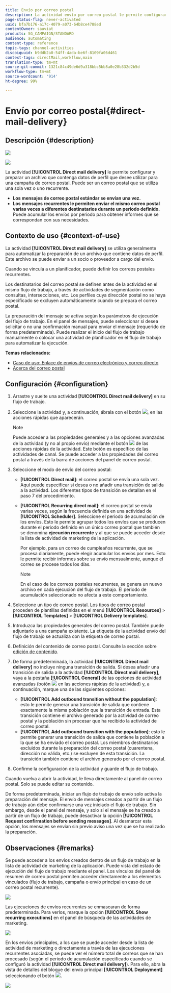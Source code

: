 ```yaml
---
title: Envío por correo postal
description: La actividad envío por correo postal le permite configurar el envío de un único correo postal o de uno recurrente en un flujo de trabajo.
page-status-flag: never-activated
uuid: bfa7b176-a17c-4079-a073-64b8ce4788ed
contentOwner: sauviat
products: SG_CAMPAIGN/STANDARD
audience: automating
content-type: reference
topic-tags: channel-activities
discoiquuid: b9ddb2a0-54ff-4ada-be6f-8109fa06d461
context-tags: directMail,workflow,main
translation-type: tm+mt
source-git-commit: 1321c84c49de6d9a318bbc5bb8a0e28b332d2b5d
workflow-type: tm+mt
source-wordcount: '914'
ht-degree: 99%

---
```



# Envío por correo postal{#direct-mail-delivery}

## Descripción {#description}

![](assets/paper.png)

![](assets/recurrentpaper.png)

La actividad **[!UICONTROL Direct mail delivery]** le permite configurar y preparar un archivo que contenga datos de perfil que desee utilizar para una campaña de correo postal. Puede ser un correo postal que se utiliza una sola vez o uno recurrente.

* **Los mensajes de correo postal estándar se envían una vez.**
* **Los mensajes recurrentes le permiten enviar el mismo correo postal varias veces a diferentes destinatarios durante un periodo definido.** Puede acumular los envíos por periodo para obtener informes que se correspondan con sus necesidades.

## Contexto de uso {#context-of-use}

La actividad **[!UICONTROL Direct mail delivery]** se utiliza generalmente para automatizar la preparación de un archivo que contiene datos de perfil. Este archivo se puede enviar a un socio o proveedor a cargo del envío.

Cuando se vincula a un planificador, puede definir los correos postales recurrentes.

Los destinatarios del correo postal se definen antes de la actividad en el mismo flujo de trabajo, a través de actividades de segmentación como consultas, intersecciones, etc. Los perfiles cuya dirección postal no se haya especificado se excluyen automáticamente cuando se prepara el correo postal.

La preparación del mensaje se activa según los parámetros de ejecución del flujo de trabajo. En el panel de mensajes, puede seleccionar si desea solicitar o no una confirmación manual para enviar el mensaje (requerido de forma predeterminada). Puede realizar el inicio del flujo de trabajo manualmente o colocar una actividad de planificador en el flujo de trabajo para automatizar la ejecución.

**Temas relacionados:**

* [Caso de uso: Enlace de envíos de correo electrónico y correo directo](../../automating/using/coupling-email-direct-mail.md)
* [Acerca del correo postal](../../channels/using/about-direct-mail.md)

## Configuración {#configuration}

1. Arrastre y suelte una actividad **[!UICONTROL Direct mail delivery]** en su flujo de trabajo.
1. Seleccione la actividad y, a continuación, ábrala con el botón ![](assets/edit_darkgrey-24px.png), en las acciones rápidas que aparecerán.

   >[!NOTE]
   >
   >Puede acceder a las propiedades generales y a las opciones avanzadas de la actividad (y no al propio envío) mediante el botón ![](assets/dlv_activity_params-24px.png) de las acciones rápidas de la actividad. Este botón es específico de las actividades de canal. Se puede acceder a las propiedades del correo postal a través de la barra de acciones del panel de correo postal.

1. Seleccione el modo de envío del correo postal:

   * **[!UICONTROL Direct mail]**: el correo postal se envía una sola vez. Aquí puede especificar si desea o no añadir una transición de salida a la actividad. Los diferentes tipos de transición se detallan en el paso 7 del procedimiento.
   * **[!UICONTROL Recurring direct mail]**: el correo postal se envía varias veces, según la frecuencia definida en una actividad de **[!UICONTROL Scheduler]**. Seleccione el periodo de acumulación de los envíos. Esto le permite agrupar todos los envíos que se producen durante el periodo definido en un único correo postal que también se denomina **ejecución recurrente** y al que se puede acceder desde la lista de actividad de marketing de la aplicación.

      Por ejemplo, para un correo de cumpleaños recurrente, que se procesa diariamente, puede elegir acumular los envíos por mes. Esto le permite recibir informes sobre su envío mensualmente, aunque el correo se procese todos los días.

      >[!NOTE]
      >
      >En el caso de los correos postales recurrentes, se genera un nuevo archivo en cada ejecución del flujo de trabajo. El periodo de acumulación seleccionado no afecta a este comportamiento.

1. Seleccione un tipo de correo postal. Los tipos de correo postal proceden de plantillas definidas en el menú **[!UICONTROL Resources]** > **[!UICONTROL Templates]** > **[!UICONTROL Delivery templates]**.
1. Introduzca las propiedades generales del correo postal. También puede adjuntarlo a una campaña existente. La etiqueta de la actividad envío del flujo de trabajo se actualiza con la etiqueta de correo postal.
1. Definición del contenido de correo postal. Consulte la sección sobre [edición de contenido](../../designing/using/personalization.md).
1. De forma predeterminada, la actividad **[!UICONTROL Direct mail delivery]** no incluye ninguna transición de salida. Si desea añadir una transición de salida a la actividad **[!UICONTROL Direct mail delivery]**, vaya a la pestaña **[!UICONTROL General]** de las opciones de actividad avanzadas (botón ![](assets/dlv_activity_params-24px.png) en las acciones rápidas de la actividad) y, a continuación, marque una de las siguientes opciones:

   * **[!UICONTROL Add outbound transition without the population]**: esto le permite generar una transición de salida que contiene exactamente la misma población que la transición de entrada. Esta transición contiene el archivo generado por la actividad de correo postal y la población sin procesar que ha recibido la actividad de correo postal.
   * **[!UICONTROL Add outbound transition with the population]**: esto le permite generar una transición de salida que contiene la población a la que se ha enviado el correo postal. Los miembros destinatarios excluidos durante la preparación del correo postal (cuarentena, dirección no válida, etc.) se excluyen de esta transición. La transición también contiene el archivo generado por el correo postal.

1. Confirme la configuración de la actividad y guarde el flujo de trabajo.

Cuando vuelva a abrir la actividad, le lleva directamente al panel de correo postal. Solo se puede editar su contenido.

De forma predeterminada, iniciar un flujo de trabajo de envío solo activa la preparación del mensaje. El envío de mensajes creados a partir de un flujo de trabajo aún debe confirmarse una vez iniciado el flujo de trabajo. Sin embargo, desde el panel del mensaje, y solo si el mensaje se ha creado a partir de un flujo de trabajo, puede desactivar la opción **[!UICONTROL Request confirmation before sending messages]**. Al desmarcar esta opción, los mensajes se envían sin previo aviso una vez que se ha realizado la preparación.

## Observaciones {#remarks}

Se puede acceder a los envíos creados dentro de un flujo de trabajo en la lista de actividad de marketing de la aplicación. Puede vista del estado de ejecución del flujo de trabajo mediante el panel. Los vínculos del panel de resumen de correo postal permiten acceder directamente a los elementos vinculados (flujo de trabajo, campaña o envío principal en caso de un correo postal recurrente).

![](assets/wkf_display_parent_elements_direct_mail.png)

Las ejecuciones de envíos recurrentes se enmascaran de forma predeterminada. Para verlos, marque la opción **[!UICONTROL Show recurring executions]** en el panel de búsqueda de las actividades de marketing.

![](assets/wkf_display_recurrent_executions_direct_mail.png)

En los envíos principales, a los que se puede acceder desde la lista de actividad de marketing o directamente a través de las ejecuciones recurrentes asociadas, se puede ver el número total de correos que se han procesado (según el periodo de acumulación especificado cuando se configuró la actividad **[!UICONTROL Direct mail delivery]**). Para ello, abra la vista de detalles del bloque del envío principal **[!UICONTROL Deployment]** seleccionando el botón ![](assets/wkf_dlv_detail_button.png).

![](assets/wkf_display_recurrent_executions_3_direct_mail.png)
